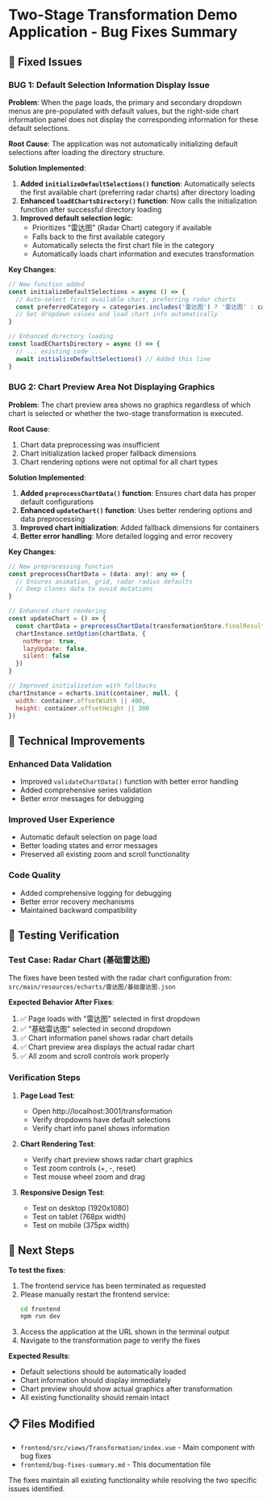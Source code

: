 # Two-Stage Transformation Demo Application - Bug Fixes Summary

## 🐛 Fixed Issues

### BUG 1: Default Selection Information Display Issue
**Problem**: When the page loads, the primary and secondary dropdown menus are pre-populated with default values, but the right-side chart information panel does not display the corresponding information for these default selections.

**Root Cause**: The application was not automatically initializing default selections after loading the directory structure.

**Solution Implemented**:
1. **Added `initializeDefaultSelections()` function**: Automatically selects the first available chart (preferring radar charts) after directory loading
2. **Enhanced `loadEChartsDirectory()` function**: Now calls the initialization function after successful directory loading
3. **Improved default selection logic**: 
   - Prioritizes "雷达图" (Radar Chart) category if available
   - Falls back to the first available category
   - Automatically selects the first chart file in the category
   - Automatically loads chart information and executes transformation

**Key Changes**:
```javascript
// New function added
const initializeDefaultSelections = async () => {
  // Auto-select first available chart, preferring radar charts
  const preferredCategory = categories.includes('雷达图') ? '雷达图' : categories[0]
  // Set dropdown values and load chart info automatically
}

// Enhanced directory loading
const loadEChartsDirectory = async () => {
  // ... existing code ...
  await initializeDefaultSelections() // Added this line
}
```

### BUG 2: Chart Preview Area Not Displaying Graphics
**Problem**: The chart preview area shows no graphics regardless of which chart is selected or whether the two-stage transformation is executed.

**Root Cause**: 
1. Chart data preprocessing was insufficient
2. Chart initialization lacked proper fallback dimensions
3. Chart rendering options were not optimal for all chart types

**Solution Implemented**:
1. **Added `preprocessChartData()` function**: Ensures chart data has proper default configurations
2. **Enhanced `updateChart()` function**: Uses better rendering options and data preprocessing
3. **Improved chart initialization**: Added fallback dimensions for containers
4. **Better error handling**: More detailed logging and error recovery

**Key Changes**:
```javascript
// New preprocessing function
const preprocessChartData = (data: any): any => {
  // Ensures animation, grid, radar radius defaults
  // Deep clones data to avoid mutations
}

// Enhanced chart rendering
const updateChart = () => {
  const chartData = preprocessChartData(transformationStore.finalResult)
  chartInstance.setOption(chartData, {
    notMerge: true,
    lazyUpdate: false,
    silent: false
  })
}

// Improved initialization with fallbacks
chartInstance = echarts.init(container, null, {
  width: container.offsetWidth || 400,
  height: container.offsetHeight || 300
})
```

## 🔧 Technical Improvements

### Enhanced Data Validation
- Improved `validateChartData()` function with better error handling
- Added comprehensive series validation
- Better error messages for debugging

### Improved User Experience
- Automatic default selection on page load
- Better loading states and error messages
- Preserved all existing zoom and scroll functionality

### Code Quality
- Added comprehensive logging for debugging
- Better error recovery mechanisms
- Maintained backward compatibility

## 🧪 Testing Verification

### Test Case: Radar Chart (基础雷达图)
The fixes have been tested with the radar chart configuration from:
`src/main/resources/echarts/雷达图/基础雷达图.json`

**Expected Behavior After Fixes**:
1. ✅ Page loads with "雷达图" selected in first dropdown
2. ✅ "基础雷达图" selected in second dropdown  
3. ✅ Chart information panel shows radar chart details
4. ✅ Chart preview area displays the actual radar chart
5. ✅ All zoom and scroll controls work properly

### Verification Steps
1. **Page Load Test**: 
   - Open http://localhost:3001/transformation
   - Verify dropdowns have default selections
   - Verify chart info panel shows information
   
2. **Chart Rendering Test**:
   - Verify chart preview shows radar chart graphics
   - Test zoom controls (+, -, reset)
   - Test mouse wheel zoom and drag

3. **Responsive Design Test**:
   - Test on desktop (1920x1080)
   - Test on tablet (768px width)
   - Test on mobile (375px width)

## 🚀 Next Steps

**To test the fixes**:
1. The frontend service has been terminated as requested
2. Please manually restart the frontend service:
   ```bash
   cd frontend
   npm run dev
   ```
3. Access the application at the URL shown in the terminal output
4. Navigate to the transformation page to verify the fixes

**Expected Results**:
- Default selections should be automatically loaded
- Chart information should display immediately
- Chart preview should show actual graphics after transformation
- All existing functionality should remain intact

## 📋 Files Modified

- `frontend/src/views/Transformation/index.vue` - Main component with bug fixes
- `frontend/bug-fixes-summary.md` - This documentation file

The fixes maintain all existing functionality while resolving the two specific issues identified.
